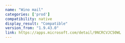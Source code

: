 ```yaml
---
name: "Wino mail"
categories: ['prod']
compatibility: native
display_result: "Compatible"
version_from: "1.9.43.0"
link: https://apps.microsoft.com/detail/9NCRCVJC50WL
---
```

